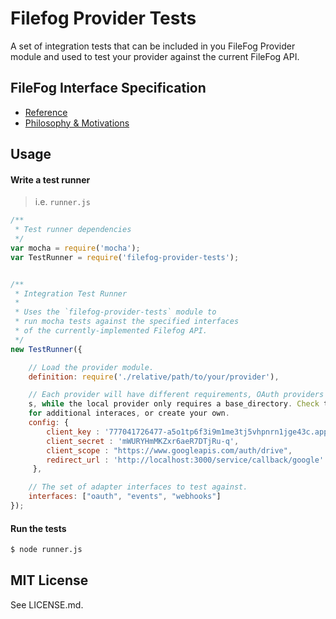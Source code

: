Filefog Provider Tests
==========================

A set of integration tests that can be included in you FileFog Provider module and used to test
your provider against the current FileFog API.

## FileFog Interface Specification

+ [Reference](https://github.com/filefog/filefog-docs/blob/master/provider-specification.md)
+ [Philosophy & Motivations](https://github.com/filefog/filefog-docs/blob/master/intro-to-custom-provider.md)


## Usage

#### Write a test runner

> i.e. `runner.js`

```javascript
/**
 * Test runner dependencies
 */
var mocha = require('mocha');
var TestRunner = require('filefog-provider-tests');


/**
 * Integration Test Runner
 *
 * Uses the `filefog-provider-tests` module to
 * run mocha tests against the specified interfaces
 * of the currently-implemented Filefog API.
 */
new TestRunner({

	// Load the provider module.
	definition: require('./relative/path/to/your/provider'),

	// Each provider will have different requirements, OAuth providers will require client_key's and client_secret
	s, while the local provider only requires a base_directory. Check the [Reference](https://github.com/filefog/filefog-docs/blob/master/provider-specification.md) doc
	for additional interaces, or create your own.
	config: {
        client_key : '777041726477-a5o1tp6f3i9m1me3tj5vhpnrn1jge43c.apps.googleusercontent.com',
        client_secret : 'mWURYHmMKZxr6aeR7DTjRu-q',
        client_scope : "https://www.googleapis.com/auth/drive",
        redirect_url : 'http://localhost:3000/service/callback/google'
     },

	// The set of adapter interfaces to test against.
	interfaces: ["oauth", "events", "webhooks"]
});
```

#### Run the tests

```sh
$ node runner.js
```

## MIT License

See LICENSE.md.
